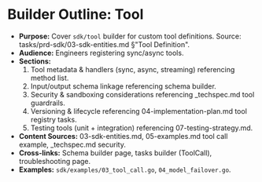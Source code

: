 # Builder Outline: Tool
- **Purpose:** Cover `sdk/tool` builder for custom tool definitions. Source: tasks/prd-sdk/03-sdk-entities.md §"Tool Definition".
- **Audience:** Engineers registering sync/async tools.
- **Sections:**
  1. Tool metadata & handlers (sync, async, streaming) referencing method list.
  2. Input/output schema linkage referencing schema builder.
  3. Security & sandboxing considerations referencing _techspec.md tool guardrails.
  4. Versioning & lifecycle referencing 04-implementation-plan.md tool registry tasks.
  5. Testing tools (unit + integration) referencing 07-testing-strategy.md.
- **Content Sources:** 03-sdk-entities.md, 05-examples.md tool call example, _techspec.md security.
- **Cross-links:** Schema builder page, tasks builder (ToolCall), troubleshooting page.
- **Examples:** `sdk/examples/03_tool_call.go`, `04_model_failover.go`.
